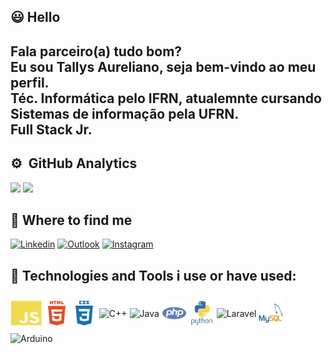 <h2> 😃 Hello</h2>

<h2> Fala parceiro(a) tudo bom? <br> Eu sou Tallys Aureliano, seja bem-vindo ao meu perfil. <br>Téc. Informática pelo IFRN, atualemnte cursando Sistemas de informação pela UFRN. <br> Full Stack Jr. </h2>


<h2> ⚙️ &nbsp;GitHub Analytics </h2>
<div>
	<img height="180em" src="https://github-readme-stats.vercel.app/api?username=Tallys-Aureliano&show_icons=true&theme=codeSTACKr"/>
 <img height="180em" src="https://github-readme-stats.vercel.app/api/top-langs/?username=Tallys-Aureliano&layout=compact&theme=codeSTACKr"/>
</div>

<h2> 🤸 Where to find me </h2>
	
[![Linkedin](https://img.shields.io/badge/LinkedIn-0077B5?style=for-the-badge&logo=linkedin&logoColor=white)](https://www.linkedin.com/in/tallys-aureliano-dantas-dos-santos-91539821b/)
[![Outlook](https://img.shields.io/badge/Microsoft_Outlook-0078D4?style=for-the-badge&logo=microsoft-outlook&logoColor=white)](mailto:tallysaureliano@outlook.com)
[![Instagram](https://img.shields.io/badge/Instagram-E4405F?style=for-the-badge&logo=instagram&logoColor=white)](https://instagram.com/tallys_aureliano?utm_medium=copy_link)

<h2>🚀 Technologies and Tools i use or have used:</h2>
  <div>
	<img align="center" alt="Js" height="40" width="50" src="https://raw.githubusercontent.com/devicons/devicon/master/icons/javascript/javascript-plain.svg">
	<img align="center" alt="HTML" height="40" width="40" src="https://raw.githubusercontent.com/devicons/devicon/master/icons/html5/html5-plain-wordmark.svg">
	<img align="center" alt="CSS" height="40" width="40" src="https://raw.githubusercontent.com/devicons/devicon/master/icons/css3/css3-plain-wordmark.svg">
	<img align="center" alt="C++" height="40" width="40" src="https://cdn.jsdelivr.net/gh/devicons/devicon/icons/cplusplus/cplusplus-plain.svg">
	<img align="center" alt="Java" height="40" width="40" src="https://cdn.jsdelivr.net/gh/devicons/devicon/icons/java/java-plain-wordmark.svg" >
	<img align="center" alt="PHP" height="40" width="40" src="https://github.com/devicons/devicon/blob/master/icons/php/php-plain.svg">
	<img align="center" alt="Python" height="40" width="40" src="https://github.com/devicons/devicon/blob/master/icons/python/python-original-wordmark.svg">
	<img align="center" alt="Laravel" height="40" width="40" src="https://cdn.jsdelivr.net/gh/devicons/devicon/icons/laravel/laravel-plain-wordmark.svg">
	<img align="center" alt="Mysql" height="60" width="40" src="https://raw.githubusercontent.com/devicons/devicon/master/icons/mysql/mysql-original-wordmark.svg">
	<img align="center" alt="Arduino" height="40" width="40" src="https://cdn.jsdelivr.net/gh/devicons/devicon/icons/arduino/arduino-original-wordmark.svg">
</div>
 
